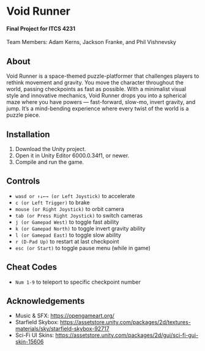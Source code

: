 # Void Runner
#### Final Project for ITCS 4231
Team Members: Adam Kerns, Jackson Franke, and Phil Vishnevsky

## About
Void Runner is a space-themed puzzle-platformer that challenges players to rethink movement and gravity. You move the character throughout the world, passing checkpoints as fast as possible. With a minimalist visual style and innovative mechanics, Void Runner drops you into a spherical maze where you have powers — fast-forward, slow-mo, invert gravity, and jump. It’s a mind-bending experience where every twist of the world is a puzzle piece.

## Installation
1. Download the Unity project.
2. Open it in Unity Editor 6000.0.34f1, or newer.
3. Compile and run the game.

## Controls
- `wasd or ↑↓←→ (or Left Joystick)` to accelerate
- `c (or Left Trigger)` to brake
- `mouse (or Right Joystick)` to orbit camera
- `tab (or Press Right Joystick)` to switch cameras
- `j (or Gamepad West)` to toggle fast ability
- `k (or Gamepad North)` to toggle invert gravity ability
- `l (or Gamepad East)` to toggle slow ability
- `r (D-Pad Up)` to restart at last checkpoint
- `esc (or Start)` to toggle pause menu (while in game)

## Cheat Codes
- `Num 1-9` to teleport to specific checkpoint number

## Acknowledgements
* Music & SFX: https://opengameart.org/
* Starfield Skybox: https://assetstore.unity.com/packages/2d/textures-materials/sky/starfield-skybox-92717
* Sci-Fi UI Skins: https://assetstore.unity.com/packages/2d/gui/sci-fi-gui-skin-15606
